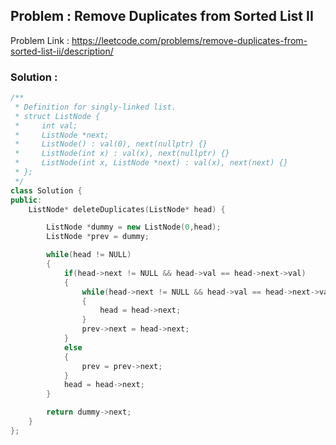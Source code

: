 ## Problem : Remove Duplicates from Sorted List II

Problem Link : https://leetcode.com/problems/remove-duplicates-from-sorted-list-ii/description/

### Solution : 

```C++
/**
 * Definition for singly-linked list.
 * struct ListNode {
 *     int val;
 *     ListNode *next;
 *     ListNode() : val(0), next(nullptr) {}
 *     ListNode(int x) : val(x), next(nullptr) {}
 *     ListNode(int x, ListNode *next) : val(x), next(next) {}
 * };
 */
class Solution {
public:
    ListNode* deleteDuplicates(ListNode* head) {

        ListNode *dummy = new ListNode(0,head);
        ListNode *prev = dummy;

        while(head != NULL)
        {
            if(head->next != NULL && head->val == head->next->val)
            {
                while(head->next != NULL && head->val == head->next->val)
                {
                    head = head->next;
                }
                prev->next = head->next;
            }
            else
            {
                prev = prev->next;
            }
            head = head->next;
        }

        return dummy->next;
    }
};
```
